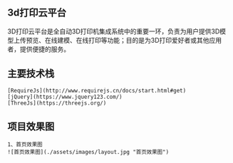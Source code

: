 ## 3d打印云平台
   3D打印云平台是全自动3D打印机集成系统中的重要一环，负责为用户提供3D模型上传预览、在线建模、在线打印等功能；目的是为3D打印爱好者或其他应用者，提供便捷的服务。

## 主要技术栈
    [RequireJs](http://www.requirejs.cn/docs/start.html#get)
    [jQuery](https://www.jquery123.com/)
    [ThreeJs](https://threejs.org/)
   
## 项目效果图
    1、首页效果图
    ![首页效果图](./assets/images/layout.jpg "首页效果图")
